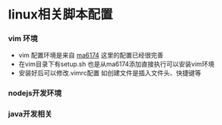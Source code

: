 # linux相关脚本配置

### vim 环境
 - vim 配置环境是来自 [ma6174](https://github.com/ma6174/vim) 这里的配置已经很完善
 - 在vim目录下有setup.sh 也是从ma6174添加直接执行可以安装vim环境
 - 安装好后可以修改.vimrc配置 如创建文件是插入文件头、快捷键等

### nodejs开发环境

### java开发相关
